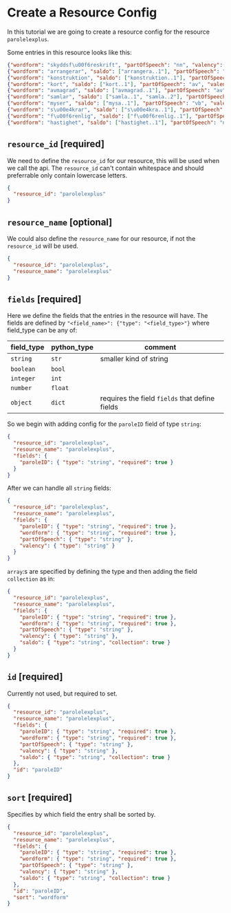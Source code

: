 # Create a Resource Config

In this tutorial we are going to create a resource config for the resource `parolelexplus`.

Some entries in this resource looks like this:

```json
{"wordform": "skyddsf\u00f6reskrift", "partOfSpeech": "nn", "valency": "(ATTR) [nn] (ATTR)", "paroleID": "US14440_15998"}
{"wordform": "arrangerar", "saldo": ["arrangera..1"], "partOfSpeech": "vb", "valency": "S_NP_A [vb] DO_NP_x (PO_PP_f\u00f6r_y)", "paroleID": "US675_727"}
{"wordform": "konstruktion", "saldo": ["konstruktion..1"], "partOfSpeech": "nn", "valency": "[nn] (PP_av_NP_x)", "paroleID": "US8133_8951"}
{"wordform": "kort", "saldo": ["kort..1"], "partOfSpeech": "av", "valency": "SUPR_[av]", "paroleID": "US8254_9087"}
{"wordform": "avmagrad", "saldo": ["avmagrad..1"], "partOfSpeech": "av", "valency": "[av] NP", "paroleID": "US909_978"}
{"wordform": "samlar", "saldo": ["samla..1", "samla..2"], "partOfSpeech": "vb", "valency": "S_NP_A [vb] DO_NP_x", "paroleID": "US13500_14968"}
{"wordform": "myser", "saldo": ["mysa..1"], "partOfSpeech": "vb", "valency": "S_NP_A [vb] (PO_PP_mot_B)", "paroleID": "US10239_11340"}
{"wordform": "s\u00e4krar", "saldo": ["s\u00e4kra..1"], "partOfSpeech": "vb", "valency": "S_NP_A/x [vb] DO_NP_y", "paroleID": "US16362_18148"}
{"wordform": "f\u00f6renlig", "saldo": ["f\u00f6renlig..1"], "partOfSpeech": "av", "valency": "[av] PP_med_NP_x", "paroleID": "US4828_5353"}
{"wordform": "hastighet", "saldo": ["hastighet..1"], "partOfSpeech": "nn", "valency": "(ATTR) [nn] (ATTR)", "paroleID": "US6093_6719"}
```

## `resource_id` [required]

We need to define the `resource_id` for our resource, this will be used when we call the api.
The `resource_id` can't contain whitespace and should preferrable only contain lowercase letters.

```json
{
  "resource_id": "parolelexplus"
}
```

## `resource_name` [optional]

We could also define the `resource_name` for our resource, if not the `resource_id` will be used.

```json
{
  "resource_id": "parolelexplus",
  "resource_name": "parolelexplus"
}
```

## `fields` [required]

Here we define the fields that the entries in the resource will have.
The fields are defined by `"<field_name>": {"type": "<field_type>"}` where field_type can be any of:

| field_type    | python_type | comment                                        |
| ------------- | ----------- | ---------------------------------------------- |
| `string`      | `str`       | smaller kind of string                         |
| `boolean`     | `bool`      |
| `integer`     | `int`       |
| `number`      | `float`     |
| `object`      | `dict`      | requires the field `fields` that define fields |

So we begin with adding config for the `paroleID` field of type `string`:

```json
{
  "resource_id": "parolelexplus",
  "resource_name": "parolelexplus",
  "fields": {
    "paroleID": { "type": "string", "required": true }
  }
}
```

After we can handle all `string` fields:

```json
{
  "resource_id": "parolelexplus",
  "resource_name": "parolelexplus",
  "fields": {
    "paroleID": { "type": "string", "required": true },
    "wordform": { "type": "string", "required": true },
    "partOfSpeech": { "type": "string" },
    "valency": { "type": "string" }
  }
}
```

`array`:s are specified by defining the type and then adding the field `collection` as in:

```json
{
  "resource_id": "parolelexplus",
  "resource_name": "parolelexplus",
  "fields": {
    "paroleID": { "type": "string", "required": true },
    "wordform": { "type": "string", "required": true },
    "partOfSpeech": { "type": "string" },
    "valency": { "type": "string" },
    "saldo": { "type": "string", "collection": true }
  }
}
```

## `id` [required]

Currently not used, but required to set.

```json
{
  "resource_id": "parolelexplus",
  "resource_name": "parolelexplus",
  "fields": {
    "paroleID": { "type": "string", "required": true },
    "wordform": { "type": "string", "required": true },
    "partOfSpeech": { "type": "string" },
    "valency": { "type": "string" },
    "saldo": { "type": "string", "collection": true }
  },
  "id": "paroleID"
}
```

## `sort` [required]

Specifies by which field the entry shall be sorted by.

```json
{
  "resource_id": "parolelexplus",
  "resource_name": "parolelexplus",
  "fields": {
    "paroleID": { "type": "string", "required": true },
    "wordform": { "type": "string", "required": true },
    "partOfSpeech": { "type": "string" },
    "valency": { "type": "string" },
    "saldo": { "type": "string", "collection": true }
  },
  "id": "paroleID",
  "sort": "wordform"
}
```
